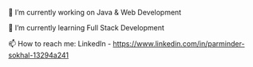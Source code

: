 🔭 I’m currently working on Java & Web Development

🌱 I’m currently learning Full Stack Development

📫 How to reach me: LinkedIn - https://www.linkedin.com/in/parminder-sokhal-13294a241
